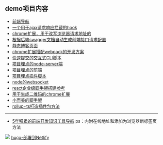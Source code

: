 ## demo项目内容
- [前端导航](https://vannvan.github.io/adoerww/web/)
- [一个用于ajax请求响应拦截的hook](https://github.com/vannvan/adoerww/tree/master/ajax-hook-plugin)
- [chrome扩展，用于改写浏览器请求地址的](https://github.com/vannvan/adoerww/tree/master/api-proxy)
- [根据后端swagger文档自动生成前端接口请求配置](https://github.com/vannvan/adoerww/tree/master/auto-build-swagger-api)
- [静态博客页面](https://github.com/vannvan/adoerww/tree/master/blog)
- [chrome扩展搭配webpack的开发方案](https://github.com/vannvan/adoerww/tree/master/chrome-webpack-plugin)
- [快速提交的交互式CLI脚本](https://github.com/vannvan/adoerww/blob/master/fast-submit-code-cli)
- [项目埋点的node-server端](https://github.com/vannvan/adoerww/blob/master/monitor-server)
- [项目埋点的前端](https://github.com/vannvan/adoerww/blob/master/monitor-visual)
- [项目埋点插件脚本](https://github.com/vannvan/adoerww/blob/master/vue-behavior-monitor)
- [node的websocket](https://github.com/vannvan/adoerww/blob/master/node-ws)
- [react企业级脚手架搭建参考](https://github.com/vannvan/adoerww/blob/master/react-cli)
- [用于生成二维码的chrome扩展](https://github.com/vannvan/adoerww/blob/master/create-qrcode-chrome-extension)
- [小而美的脚手架](https://github.com/vannvan/adoerww/blob/master/plop-example)
- [rollup+ts打造插件包方法](https://github.com/vannvan/adoerww/blob/master/rollup-ts-package-explore)

---- 

- [5年积累的前端开发知识工具导航](https://github.com/vannvan/adoerww/tree/master/nav-refactor)
ps：内附在线地址和添加为浏览器新标签页方法

![](https://tva1.sinaimg.cn/large/008vxvgGgy1h8nbplny62j31ff0u0wmi.jpg)
[hugo-部署到Netlify](https://www.sulinehk.com/post/deploying-hugo-website-to-netlify/)
